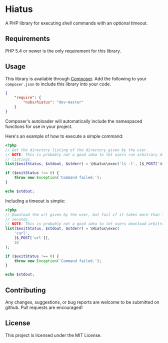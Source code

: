 # Hiatus
A PHP library for executing shell commands with an optional timeout.

## Requirements
PHP 5.4 or newer is the only requirement for this library.

## Usage
This library is available through [Composer](http://getcomposer.org).  Add the
following to your `composer.json` to include this library into your code.
```json
{
    "require": {
        "nubs/hiatus": "dev-master"
    }
}
```

Composer's autoloader will automatically include the namespaced functions for
use in your project.

Here's an example of how to execute a simple command:
```php
<?php
// Get the directory listing of the directory given by the user.
// NOTE: This is probably not a good idea to let users run arbitrary directory
// listings.
list($exitStatus, $stdout, $stderr) = \Hiatus\exec('ls -l', [$_POST['dir']]);

if ($exitStatus !== 0) {
    throw new Exception('Command failed.');
}

echo $stdout;
```

Including a timeout is simple:
```php
<?php
// Download the url given by the user, but fail if it takes more than 10
// seconds.
// NOTE: This is probably not a good idea to let users download arbitrary urls.
list($exitStatus, $stdout, $stderr) = \Hiatus\exec(
    'curl',
    [$_POST['url']],
    10
);

if ($exitStatus !== 0) {
    throw new Exception('Command failed.');
}

echo $stdout;
```

## Contributing
Any changes, suggestions, or bug reports are welcome to be submitted on github.
Pull requests are encouraged!

## License
This project is licensed under the MIT License.
